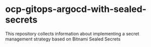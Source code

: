 # ocp-gitops-argocd-with-sealed-secrets
This repository collects information about implementing a secret management strategy based on Bitnami Sealed Secrets
